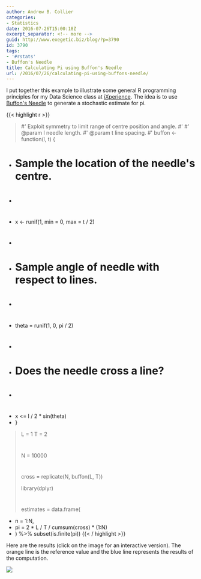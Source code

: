```yaml
---
author: Andrew B. Collier
categories:
- Statistics
date: 2016-07-26T15:00:18Z
excerpt_separator: <!-- more -->
guid: http://www.exegetic.biz/blog/?p=3790
id: 3790
tags:
- '#rstats'
- Buffon's Needle
title: Calculating Pi using Buffon's Needle
url: /2016/07/26/calculating-pi-using-buffons-needle/
---
```


<!--more-->

I put together this example to illustrate some general R programming principles for my Data Science class at [iXperience](http://ixperience.co.za/). The idea is to use [Buffon's Needle](https://en.wikipedia.org/wiki/Buffon%27s_needle) to generate a stochastic estimate for pi.

{{< highlight r >}}
> #' Exploit symmetry to limit range of centre position and angle.
> #'
> #' @param l needle length.
> #' @param t line spacing.
> #'
> buffon <- function(l, t) {
+ # Sample the location of the needle's centre.
+ #
+ x <- runif(1, min = 0, max = t / 2)
+ #
+ # Sample angle of needle with respect to lines.
+ #
+ theta = runif(1, 0, pi / 2)
+ #
+ # Does the needle cross a line?
+ #
+ x <= l / 2 * sin(theta)
+ }
>
> L = 1
> T = 2
> #
> N = 10000
> #
> cross = replicate(N, buffon(L, T))
>
> library(dplyr)
> #
> estimates = data.frame(
+ n = 1:N,
+ pi = 2 \* L / T / cumsum(cross) \* (1:N)
+ ) %>% subset(is.finite(pi))
{{< / highlight >}}

Here are the results (click on the image for an interactive version). The orange line is the reference value and the blue line represents the results of the computation.

[<img src="{{ site.baseurl }}/static/img/2016/07/buffon-needle-pi.png" >](https://plot.ly/~collierab/461/estimating-pi-using-buffons-needle/)